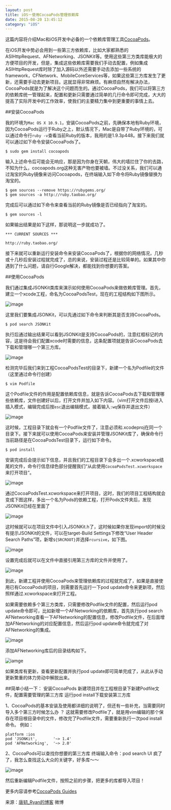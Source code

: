 ```yaml
---
layout: post
title: iOS－使用CocoaPods管理依赖库
date: 2015-08-20 13:45:12
category: "iOS"
---
```



这篇内容将介绍Mac和iOS开发中必备的一个依赖库管理工具[CocoaPods](https://github.com/CocoaPods/CocoaPods)。
 
在iOS开发中势必会用到一些第三方依赖库，比如大家都熟悉的ASIHttpRequest、AFNetworking、JSONKit等。使用这些第三方类库能极大的方便项目的开发，但是，集成这些依赖库需要我们手动去配置，例如集成ASIHttpRequest库时除了加入源码以外还需要手动去添加一些系统的framework，CFNetwork、MobileCoreServices等，如果这些第三方库发生了更新，还需要手动去更新项目。这就显得非常麻烦。有麻烦自然有解决办法，CocoaPods就是为了解决这个问题而生的。通过CocoaPods，我们可以将第三方的依赖库统一管理起来，配置和更新只需要通过简单的几行命令即可完成，大大的提高了实际开发中的工作效率，使我们的主要精力集中到更重要的事情上去。
 
##安装CocoaPods
 
我的环境为`Mac OS X 10.9.1`，安装CocoaPods之前，先确保本地有Ruby环境，因为CocoaPods运行于Ruby之上，默认情况下，Mac是自带了Ruby环境的，可以通过命令行`ruby -v`查看当前Ruby的版本，我用的是1.9.3p448。接下来我们就可以通过如下命令安装CocoaPods了。

	$ sudo gem install cocoapods 
 
输入上述命令后可能会无响应，那是因为你身在天朝，伟大的墙拦住了你的去路，不知为什么，cocoapods.org这种无害产物也要被墙。不过没关系，我们可以通过淘宝的Ruby镜像来访问Cocoapods，在终端输入如下命令将Ruby镜像替换为淘宝的。

	$ gem sources --remove https://rubygems.org/ 
	$ gem sources -a http://ruby.taobao.org/ 
 
完成后可以通过如下命令来查看当前的Ruby镜像是否已经指向了淘宝的。

	$ gem sources -l 
 
如果输出结果是如下这样，那说明这一步就成功了。

	*** CURRENT SOURCES *** 
  
	http://ruby.taobao.org/ 
 
接下来就可以重新运行安装命令来安装CocoaPods了，根据你的网络情况，几秒或十几秒后安装过程就完成了，总的来说，安装过程还是比较简单的。如果其中你遇到了什么问题，请自行Google解决，都能找到你想要的答案。
 
##使用CocoaPods
 
我们通过集成JSONKit类库来演示如何使用CocoaPods来做依赖库管理。首先，建立一个xcode工程，命名为CocoaPodsTest，现在的工程结构如下图所示。

![image](http://www.cocoachina.com/cms/uploads/allimg/140107/4196_140107103638_1.png)

这里我们要集成JSONKit，可以先通过如下命令来判断其是否支持CocoaPods。

	$ pod search JSONKit 
 
执行后通过输出结果可以看到JSONKit是支持CocoaPods的，注意红框标记的内容，这是待会我们配置xcode时需要的信息，这条配置项就是告诉CocoaPods去下载和管理哪一个第三方库。

![image](http://www.cocoachina.com/cms/uploads/allimg/140107/4196_140107103804_1.png)

检测完毕后我们来到工程CocoaPodsTest的目录下，新建一个名为Podfile的文件（这里通过命令行创建）

	$ vim Podfile 
这个Podfile文件的作用是配置依赖库信息，就是告诉CocoaPods去下载和管理哪些依赖库，文件创建好以后，打开文件并加入如下内容。（vim打开文件后按i进入插入模式，编辑完成后按`esc`退出编辑模式，接着输入`:wq`保存并退出文件）

![image](http://www.cocoachina.com/cms/uploads/allimg/140107/4196_140107103822_1.png)

这时候，工程目录下就会有一个Podfile文件了，注意必须和.xcodeproj在同一个目录下。接下来就可以使用CocoaPods来安装并管理JSONKit库了，确保命令行当前路径是在CocoaPodsTest目录下，运行如下命令。

	$ pod install 
 
安装完成后会提示如下信息，并且我们的工程目录下会多出一个.xcworkspace结尾的文件，命令行信息绿色部分提醒我们“从此使用`CocoaPodsTest.xcworkspace`来打开项目”。

![image](http://www.cocoachina.com/cms/uploads/allimg/140107/4196_140107103845_1.png)

通过CocoaPodsTest.xcworkspace来打开项目，这时，我们的项目工程结构就会变成下图这样，多出一个名为Pods的依赖工程，打开Pods文件夹后，发现JSONKit已经在里面了

![image](http://www.cocoachina.com/cms/uploads/allimg/140107/4196_140107103906_1.png)

这时候就可以在项目文件中引入JSONKit.h了，这时候如果你发现import的时候没有提示JSONKit的文件，可以在target-Build Settings下修改“User Header Search Paths”项，新增`${SRCROOT}`并选择`rcursive`，如下图。

![image](http://www.cocoachina.com/cms/uploads/allimg/140107/4196_140107103922_1.png)

设置完成后就可以在文件中直接引用第三方库的文件并使用了。
 
 ![image](http://www.cocoachina.com/cms/uploads/allimg/140107/4196_140107103939_1.png)

到此，新建工程并使用CocoaPods来管理依赖库的过程就完成了，如果是直接使用已有CocoaPods的项目，则需要首先运行一下pod update命令来更新项，然后照样通过.xcworkspace来打开工程。
 
如果需要依赖多个第三方类库，只需要修改Podfile文件的配置，然后运行pod update命令即可，比如新增一个AFNetworking的依赖库，首先执行pod search AFNetworking查看一下AFNetworking的配置信息，修改Podfile文件，在后面增加AFNetworking的对应配置信息，然后运行pod update命令就完成了对AFNetworking的集成。

![image](http://www.cocoachina.com/cms/uploads/allimg/140107/4196_140107103957_1.png)

添加AFNetworking库后的目录结构如下。

![iamge](http://www.cocoachina.com/cms/uploads/allimg/140107/4196_140107104015_1.png)

如果类库有更新，查看更新配置并执行pod update即可简单完成了，从此从手动更新繁重的体力劳动中解脱出来。
 
##简单小结一下：
安装CocoaPods
新建项目并在工程根目录下新建Podfile文件，配置需要管理的第三方库
运行pod install下载安装第三方库

1、CocoaPods的基本安装及使用都详细的说明了，但还有一些补充，当需要同时导入多个第三方时候怎么办 ？
这就需要修改Podfile了，就是用vim编辑的那个保存在项目根目录中的文件，修改完了Podfile文件，需要重新执行一次pod install命令。
例如：

	platform :ios                                                  
	pod 'JSONKit',       '~> 1.4'
	pod 'AFNetworking',  '~> 2.0'

2、CocoaPods可以查找你想要的第三方库
终端输入命令：pod search UI
疯了了，我怎么查找这么大众的关键字，好多库～～

![image](http://img.blog.csdn.net/20140520184729015?watermark/2/text/aHR0cDovL2Jsb2cuY3Nkbi5uZXQvbGl6aG9uZ2Z1MjAxMw==/font/5a6L5L2T/fontsize/400/fill/I0JBQkFCMA==/dissolve/70/gravity/Center)

然后重新编辑Podfile文件，按照之前的步骤，把更多的库都导入项目！
 
更多内容请参考[CocoaPods Guides](https://guides.cocoapods.org)

来源：[唐韧_Ryan的博客](http://ryantang.me/blog/2014/01/05/cocoapods/)  微博




